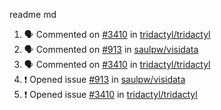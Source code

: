 readme md


<!--START_SECTION:activity--> 
1. 🗣 Commented on [#3410](https://github.com/tridactyl/tridactyl/issues/3410) in [tridactyl/tridactyl](https://github.com/tridactyl/tridactyl)
2. 🗣 Commented on [#913](https://github.com/saulpw/visidata/issues/913) in [saulpw/visidata](https://github.com/saulpw/visidata)
3. 🗣 Commented on [#3410](https://github.com/tridactyl/tridactyl/issues/3410) in [tridactyl/tridactyl](https://github.com/tridactyl/tridactyl)
4. ❗️ Opened issue [#913](https://github.com/saulpw/visidata/issues/913) in [saulpw/visidata](https://github.com/saulpw/visidata)
5. ❗️ Opened issue [#3410](https://github.com/tridactyl/tridactyl/issues/3410) in [tridactyl/tridactyl](https://github.com/tridactyl/tridactyl)
<!--END_SECTION:activity-->
